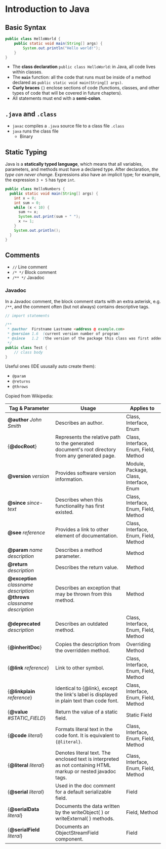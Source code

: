 Introduction to Java
===
## Basic Syntax
```java
public class HelloWorld {
    public static void main(String[] args) {
        System.out.println("Hello world!");
    }
}
```

- The **class declaration** `public class HelloWorld`: in Java, all code lives within classes.
- The **`main`** function: all the code that runs must be inside of a method declared as `public static void main(String[] args)`.
- **Curly braces** `{}` enclose sections of code (functions, classes, and other types of code that will be covered in future chapters).
- All statements must end with a **semi-colon**.


## `.java` and `.class`
- `javac` compiles a `.java` source file to a class file `.class`
- `java` runs the class file
	- Binary

## Static Typing
Java is a **statically typed language**, which means that all variables, parameters, and methods must have a declared type. After declaration, _the type can never change_.
Expressions also have an implicit type; for example, the expression `3 + 5` has type `int`.

```java
public class HelloNumbers {
  public static void main(String[] args) {
    int x = 0;
    int sum = 0;
    while (x < 10) {
      sum += x;
      System.out.print(sum + " ");
      x += 1;
    }
    System.out.println();
  }
}
```

## Comments
- `//` Line comment
- `/* */` Block comment
- `/** */` Javadoc
### Javadoc
In a Javadoc comment, the block comment starts with an extra asterisk, e.g. `/**`, and the comment often (but not always) contains descriptive tags.

```java
// import statements

/**
 * @author  Firstname Lastname <address @ example.com>
 * @version 1.6  (current version number of program)
 * @since   1.2  (the version of the package this class was first added to)
 */
public class Test {
    // class body
}
```

Useful ones (IDE ususally auto create them):
- `@param`
- `@returns`
- `@throws`


Copied from Wikipedia: 

| Tag & Parameter                                                                 | Usage                                                                                                        | Applies to                              |
| ------------------------------------------------------------------------------- | ------------------------------------------------------------------------------------------------------------ | --------------------------------------- |
| **@author** _John Smith_                                                        | Describes an author.                                                                                         | Class, Interface, Enum                  |
| {**@docRoot**}                                                                  | Represents the relative path to the generated document's root directory from any generated page.             | Class, Interface, Enum, Field, Method   |
| **@version** _version_                                                          | Provides software version information.                                                                       | Module, Package, Class, Interface, Enum |
| **@since** _since-text_                                                         | Describes when this functionality has first existed.                                                         | Class, Interface, Enum, Field, Method   |
| **@see** _reference_                                                            | Provides a link to other element of documentation.                                                           | Class, Interface, Enum, Field, Method   |
| **@param** _name description_                                                   | Describes a method parameter.                                                                                | Method                                  |
| **@return** _description_                                                       | Describes the return value.                                                                                  | Method                                  |
| **@exception** _classname description_  <br>**@throws** _classname description_ | Describes an exception that may be thrown from this method.                                                  | Method                                  |
| **@deprecated** _description_                                                   | Describes an outdated method.                                                                                | Class, Interface, Enum, Field, Method   |
| {**@inheritDoc**}                                                               | Copies the description from the overridden method.                                                           | Overriding Method                       |
| {**@link** _reference_}                                                         | Link to other symbol.                                                                                        | Class, Interface, Enum, Field, Method   |
| {**@linkplain** _reference_}                                                    | Identical to {@link}, except the link's label is displayed in plain text than code font.                     | Class, Interface, Enum, Field, Method   |
| {**@value** _\#STATIC_FIELD_}                                                   | Return the value of a static field.                                                                          | Static Field                            |
| {**@code** _literal_}                                                           | Formats literal text in the code font. It is equivalent to <code>{@literal}</code>.                          | Class, Interface, Enum, Field, Method   |
| {**@literal** _literal_}                                                        | Denotes literal text. The enclosed text is interpreted as not containing HTML markup or nested javadoc tags. | Class, Interface, Enum, Field, Method   |
| {**@serial** _literal_}                                                         | Used in the doc comment for a default serializable field.                                                    | Field                                   |
| {**@serialData** _literal_}                                                     | Documents the data written by the writeObject( ) or writeExternal( ) methods.                                | Field, Method                           |
| {**@serialField** _literal_}                                                    | Documents an ObjectStreamField component.                                                                    | Field                                   |